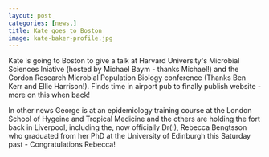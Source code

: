 ```yaml
---
layout: post
categories: [news,]
title: Kate goes to Boston
image: kate-baker-profile.jpg
---
```


Kate is going to Boston to give a talk at Harvard University's Microbial Sciences Iniative (hosted by Michael Baym - thanks Michael!) and the Gordon Research Microbial Population Biology conference (Thanks Ben Kerr and Ellie Harrison!). Finds time in airport pub to finally publish website - more on this when back! 

In other news George is at an epidemiology training course at the London School of Hygeine and Tropical Medicine and the others are holding the fort back in Liverpool, including the, now officially Dr(!), Rebecca Bengtsson who graduated from her PhD at the University of Edinburgh this Saturday past - Congratulations Rebecca! 

